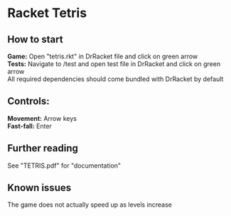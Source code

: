 # Racket Tetris

## How to start
**Game:** Open "tetris.rkt" in DrRacket file and click on green arrow <br />
**Tests:** Navigate to /test and open test file in DrRacket and click on green arrow <br />
All required dependencies should come bundled with DrRacket by default

## Controls:
**Movement:** Arrow keys <br />
**Fast-fall:** Enter

## Further reading
See "TETRIS.pdf" for "documentation"

## Known issues
The game does not actually speed up as levels increase


